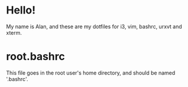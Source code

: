 # Hello!

My name is Alan, and these are my dotfiles for i3, vim, bashrc, urxvt and xterm.

# root.bashrc
This file goes in the root user's home directory, and should be named '.bashrc'.
